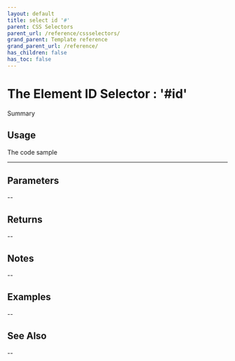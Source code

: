 ```yaml
---
layout: default
title: select id '#'
parent: CSS Selectors
parent_url: /reference/cssselectors/
grand_parent: Template reference
grand_parent_url: /reference/
has_children: false
has_toc: false
---
```


# The Element ID Selector : '#id'

Summary

## Usage

 The code sample

---

## Parameters

--

## Returns 

--

## Notes


-- 

## Examples


--


## See Also


--

